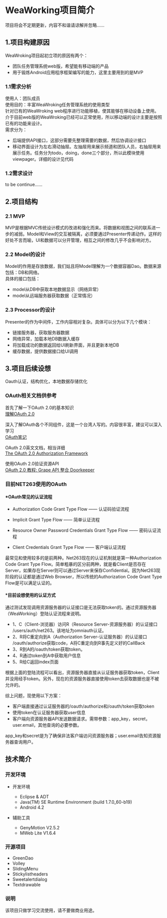 # WeaWorking项目简介
项目将会不定期更新，内容不和谐请谅解并忽略……
## 1.项目构建原因
WeaWroking项目起初立项的原因有两个：   

* 团队任务管理系统web版，希望能有移动端的产品
* 用于锻炼Android应用程序框架编写的能力，这里主要用到的是MVP   


### 1.1需求分析
使用人：团队成员  
使用目的：丰富WeaWroking任务管理系统的使用类型   
针对已有的WeaWroking web程序进行功能移植，使其能够在移动设备上使用。介于目前web版的WeaWroking已经可以正常使用，所以移动端的设计主要是按照已有的功能来设计。    
需求分为：

* 后端提供API接口，这部分需要先整理需要的数据，然后协调设计接口
* 移动界面设计为左右滑动抽屉。左抽屉用来展示频道和团队人员，右抽屉用来展示任务。任务分为todo，doing，done三个部分，所以此模块使用viewpager。详细的设计见代码  


### 1.2需求设计
to be continue……

## 2.项目结构
### 2.1 MVP
MVP是根据MVC传统设计模式的改进和强化而来。将数据和视图之间的联系进一步的减弱。Model和View的交互被隔离，必须要通过Presenter传递动作。这样的好处不言而喻，UI和数据可以分开管理，相互之间的修改几乎不会影响对方。
### 2.2 Model的设计
Model的作用是存放数据，我们姑且将Model理解为一个数据容器Dao。数据来源包括：DB和网络。  
具体的接口包括：
* model从DB中获取本地数据显示（网络异常）
* model从远端服务器获取数据（正常情况）
### 2.3 Processor的设计
Presenter的作为中间件，工作内容相对复杂。具体可以分为以下几个模块：  
* 链接服务器，获取服务器数据
* 网络异常，加载本地DB数据入缓存
* 将加载成功的数据返回给UI刷新界面，并且更新本地DB
* 缓存数据，提供数据接口给UI调用
## 3.项目后续设想
Oauth认证，结构优化，本地数据存储优化

### OAuth相关文档供参考 
  
首先了解一下OAuth 2.0的基本知识  
[理解OAuth 2.0](http://www.ruanyifeng.com/blog/2014/05/oauth_2_0.html)
   
深入了解OAuth各个不同组件，这是一个台湾人写的。内容很丰富，建议可以深入学习  
[OAuth笔记](https://blog.yorkxin.org/posts/2013/09/30/oauth2-2-cilent-registration/)
   
OAuth 2.0英文文档，相当详细  
[The OAuth 2.0 Authorization Framework](http://tools.ietf.org/html/rfc6749#section-1.3)

使用OAuth 2.0验证资源API   
[OAuth 2.0 教程: Grape API 整合 Doorkeeper](https://ruby-china.org/topics/14656)

### 目前NET263使用的OAuth

#### *OAuth常见的认证流程

* Authorization Code Grant Type Flow —— 认证码验证流程
  
* Implicit Grant Type Flow —— 简单认证流程
  
* Resource Owner Password Credentials Grant Type Flow —— 密码认证流程
  
* Client Credentials Grant Type Flow —— 客户端认证流程
  
最常见和使用较多的是前两种。Net263现在的认证机制就是第一种Authorization Code Grant Type Flow。简单粗暴的区分前两种，就是看Client是否存在Server，如果存在Server则可以通过Server来保存Confidential。因为Net263现阶段的认证都是通过Web Browser，所以传统的Authorization Code Grant Type Flow是可以满足认证的。

#### *目前设想使用的认证方式

通过测试发现调用资源服务器的认证接口是无法获取token的。通过资源服务器（WeaWorking）登陆认证流程来说明。 
  
* 1、C（Client-浏览器）访问R（Resource Server-资源服务器）的认证接口 /users/auth/net263。该地址为omniauth认证。
* 2、R将C重定向到A（Authorization Server-认证服务器）的认证接口 /oauth/authorize获取code，A将C重定向到R事先定义好的CallBack
* 3、R到A的/oauth/token获取token。
* 4、R通过token到A中获取用户信息
* 5、R给C返回index页面
   
根据上面的登陆流程可以看出，资源服务器直接从认证服务器获取token，Client并没用经手token。另外，现在的资源服务器直接使用token去获取数据也是不被允许的。
   
综上问题，现使用以下方案：

* 客户端直接通过认证服务器的/oauth/authorize和/oauth/token获取token
* 使用token在认证服务器获取user信息
* 客户端向资源服务器API发送数据请求。需带参数：app_key，secret，user.email，其他查询的必要参数。

app_key和secret是为了确保非法客户端访问资源服务器；user.email告知资源服务器查询用户。

## 技术简介

### 开发环境

* 开发环境 
	* Eclipse & ADT
	* Java(TM) SE Runtime Environment (build 1.7.0_60-b19)
	* Android 4.2   
	
* 辅助工具 
	* GenyMotion V2.5.2
	* MWeb Lite V1.6.4


### 开源项目
* GreenDao
* Volley
* SlidingMenu
* Stickylistheaders
* Sweetalertdialog
* Textdrawable

### 说明
该项目只做学习交流使用，请不要做商业用途。 



